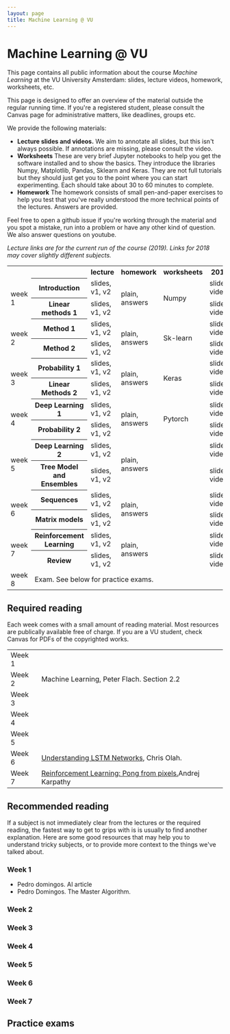 ```yaml
---
layout: page
title: Machine Learning @ VU
---
```


# Machine Learning @ VU

This page contains all public information about the course _Machine Learning_ at the VU University Amsterdam: slides, lecture videos, homework, worksheets, etc. 

This page is designed to offer an overview of the material outside the regular running time. If you're a registered student, please consult the Canvas page for administrative matters, like deadlines, groups etc.

We provide the following materials:
  * **Lecture slides and videos.** We aim to annotate all slides, but this isn't always possible. If annotations are missing, please consult the video.
  * **Worksheets** These are very brief Jupyter notebooks to help you get the software installed and to show the basics. They introduce the libraries Numpy, Matplotlib, Pandas, Sklearn and Keras. They are not full tutorials but they should just get you to the point where you can start experimenting. Each should take about 30 to 60 minutes to complete.
  * **Homework** The homework consists of small pen-and-paper exercises to help you test that you've really understood the more technical points of the lectures. Answers are provided.
  
Feel free to open a github issue if you're working through the material and you spot a mistake, run into a problem or have any other kind of question. We also answer questions on youtube.
  
_Lecture links are for the current run of the course (2019). Links for 2018 may cover slightly different subjects._
<table>
  <tr>
   <th/>
    <th></th>
    <th>lecture</th>
    <th>homework</th>
    <th>worksheets</th>
    <th>2018</th>
  </tr>
 
  <tr>
   <td rowspan="2">week 1</td> <th>Introduction</th>
   <td>slides, v1, v2 </td> 
   <td rowspan="2">plain, answers</td> 
   <td rowspan="2">Numpy</td> 
   <td>slides, video</td>
  </tr>
  <tr>
    <th> Linear methods 1</th>
    <td> slides, v1, v2 </td>
    <td>slides, video</td>
  </tr>
 
  <tr>
    <td rowspan="2"> week 2</trd>
    <th>Method 1</th>
    <td>slides, v1, v2 </td>
    <td rowspan="2">plain, answers</td>
    <td rowspan="2">Sk-learn</td>
    <td>slides, video</td>
  </tr>
  <tr>
    <th> Method 2</th>
    <td>slides, v1, v2 </td> 
    <td>slides, video</td>
  </tr>
  
 
  <tr>
    <td rowspan="2"> week 3</trd>
    <th> Probability 1</th>
    <td>slides, v1, v2 </td>
    <td rowspan="2">plain, answers</td>
    <td rowspan="2">Keras</td>
    <td>slides, video</td>
  </tr>
  <tr>
    <th>Linear Methods 2</th>
    <td>slides, v1, v2 </trd> 
    <td>slides, video</td>
 </tr>  
 
  
  <tr>
    <td rowspan="2"> week 4</trd>
    <th>Deep Learning 1</th>
    <td> slides, v1, v2 </td> 
    <td rowspan="2">plain, answers</td> 
    <td rowspan="2">Pytorch</td> 
    <td>slides, video</td>
  </tr>
  <tr>
    <th>Probability 2</th>
    <td>slides, v1, v2 </trd>
    <td>slides, video</td>
  </tr>
    <tr>
    <td rowspan="2"> week 5</td>
    <th>Deep Learning 2</th>
    <td>slides, v1, v2 </td> 
    <td rowspan="2">plain, answers</td> 
    <td rowspan="2"></td> 
    <td>slides, video</td>
  </tr>
  <tr>
    <th>Tree Model and Ensembles</th>
    <td>slides, v1, v2 </td> 
    <td>slides, video</td>
  </tr>
  <tr>
    <td rowspan="2"> week 6</td>
    <th>Sequences</th>
    <td> slides, v1, v2 </td> 
    <td rowspan="2">plain, answers</td> 
    <td rowspan="2"></td> 
    <td>slides, video</td>
  </tr>
  <tr>
    <th>Matrix models</th>
    <td>slides, v1, v2 </td>
    <td>slides, video</td>
  </tr>
  <tr>
    <td rowspan="2"> week 7</td>
    <th>Reinforcement Learning</th>
    <td>slides, v1, v2 </td> 
    <td rowspan="2">plain, answers</td> 
    <td rowspan="2"></td>
    <td>slides, video</td>
  </tr>
  <tr>
    <th>Review</th>
    <td>slides, v1, v2 </td>    
    <td>slides, video</td>
  </tr>
  <tr>
    <td> week 8</trd><td colspan="5">Exam. See below for practice exams.</td>
  </tr>
</table>

## Required reading

Each week comes with a small amount of reading material. Most resources are publically available free of charge. If you are a VU student, check Canvas for PDFs of the copyrighted works.

<table>
<tr>
  <td>Week 1</td>
  <td></td>
</tr>
<tr>
  <td>Week 2</td>
  <td>Machine Learning, Peter Flach. Section 2.2</td>
</tr>
<tr>
  <td>Week 3</td>  
 <td></td>
</tr>
<tr>
  <td>Week 4</td>  
 <td></td>
</tr>
<tr>
  <td>Week 5</td>
  <td></td>
</tr>
<tr>
  <td>Week 6</td>
 <td><a href="http://colah.github.io/posts/2015-08-Understanding-LSTMs">Understanding LSTM Networks</a>, Chris Olah. </td>
</tr>
<tr>
  <td>Week 7</td>
 <td><a href="http://karpathy.github.io/2016/05/31/rl/">Reinforcement Learning: Pong from pixels.</a>Andrej Karpathy</td>
</tr>
</table>

## Recommended reading

If a subject is not immediately clear from the lectures or the required reading, the fastest way to get to grips with is is usually to find another explanation. Here are some good resources that may help you to understand tricky subjects, or to provide more context to the things we've talked about.

### Week 1
* Pedro domingos. AI article
* Pedro Domingos. The Master Algorithm.
### Week 2
### Week 3
### Week 4

### Week 5
### Week 6
### Week 7

## Practice exams
